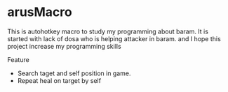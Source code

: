 # arusMacro
This is autohotkey macro to study my programming about baram.
It is started with lack of dosa who is helping attacker in baram. and I hope this project increase my programming skills

Feature
- Search taget and self position in game.
- Repeat heal on target by self
